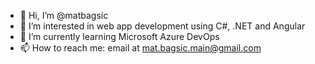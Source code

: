 - 👋 Hi, I’m @matbagsic
- 👀 I’m interested in web app development using C#, .NET and Angular
- 🌱 I’m currently learning Microsoft Azure DevOps
- 📫 How to reach me: email at mat.bagsic.main@gmail.com

<!---
matbagsic/matbagsic is a ✨ special ✨ repository because its `README.md` (this file) appears on your GitHub profile.
You can click the Preview link to take a look at your changes.
--->
